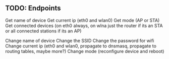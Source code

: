 ## TODO: Endpoints

Get name of device
Get current ip (eth0 and wlan0)
Get mode (AP or STA)
Get connected devices (on eth0 always, on wlna just the router if its an STA or all connected stations if its an AP)

Change name of device
Change the SSID
Change the password for wifi
Change current ip (eth0 and wlan0, propagate to dnsmasq, propagate to routing tables, maybe more?)
Change mode (reconfigure device and reboot)

